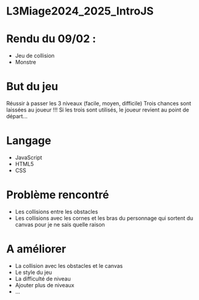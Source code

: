 # L3Miage2024_2025_IntroJS

# Rendu du 09/02 :

- Jeu de collision
- Monstre

# But du jeu
Réussir à passer les 3 niveaux (facile, moyen, difficile)
Trois chances sont laissées au joueur !!!
Si les trois sont utilisés, le joueur revient au point de départ...

# Langage
- JavaScript
- HTML5
- CSS

# Problème rencontré  
- Les collisions entre les obstacles
- Les collisions avec les cornes et les bras du personnage qui sortent du canvas pour je ne sais quelle raison

# A améliorer
- La collision avec les obstacles et le canvas
- Le style du jeu
- La difficulté de niveau
- Ajouter plus de niveaux
- ...
